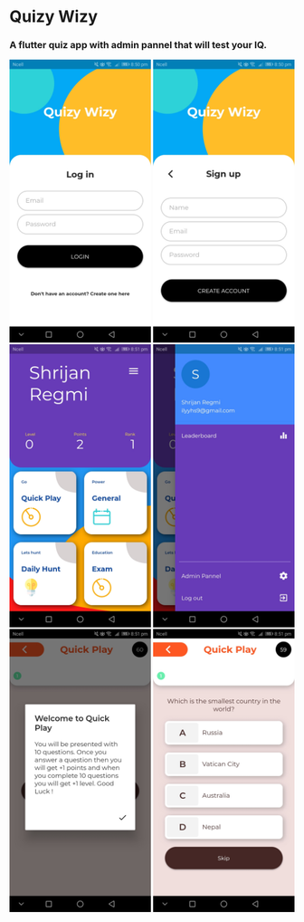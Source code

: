 # Quizy Wizy

### A flutter quiz app with admin pannel that will test your IQ.

<img src="images/quizy1.jpg" width="250" height="auto"/>
<img src="images/quizy2.jpg" width="250" height="auto"/>
<img src="images/quizy3.jpg" width="250" height="auto"/>
<img src="images/quizy4.jpg" width="250" height="auto"/>
<img src="images/quizy5.jpg" width="250" height="auto"/>
<img src="images/quizy6.jpg" width="250" height="auto"/>

